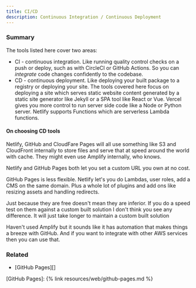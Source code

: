 ```yaml
---
title: CI/CD
description: Continuous Integration / Continuous Deployment
---
```


### Summary

The tools listed here cover two areas:

- CI - continuous integration. Like running quality control checks on a push or deploy, such as with CircleCI or GitHub Actions. So you can _integrate_ code changes confidently to the codebase.
- CD - continuous deployment. Like deploying your built package to a registry or deploying your site. The tools covered here focus on deploying a site which serves static website content generated by a static site generator like Jekyll or a SPA tool like React or Vue. Vercel gives you more control to run server side code like a Node or Python server. Netlify supports Functions which are serverless Lambda functions.

#### On choosing CD tools

Netlify, GitHub and CloudFare Pages will all use something like S3 and CloudFront internally to store files and serve that at speed around the world with cache. They might even use Amplify internally, who knows.

Netlify and GitHub Pages both let you set a custom URL you own at no cost.

GitHub Pages is less flexible. Netlify let's you do Lambdas, user roles, add a CMS on the same domain. Plus a whole lot of plugins and add ons like resizing assets and handling redirects.

Just because they are free doesn't mean they are inferior. If you do a speed test on them against a custom built solution I don't think you see any difference. It will just take longer to maintain a custom built solution

Haven't used Amplify but it sounds like it has automation that makes things a breeze with GitHub. And if you want to integrate with other AWS services then you can use that.

### Related

- [GitHub Pages][]

[GitHub Pages]: {% link resources/web/github-pages.md %}
